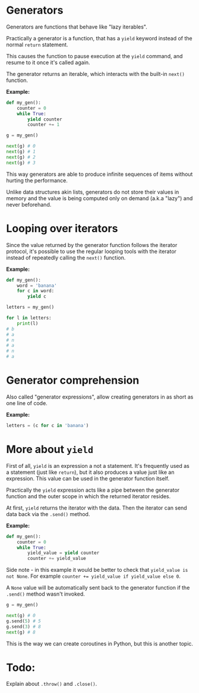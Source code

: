 # Generators

Generators are functions that behave like "lazy iterables".

Practically a generator is a function, that has a `yield` keyword instead of the normal `return` statement.

This causes the function to pause execution at the `yield` command, and resume to it once it's called again.

The generator returns an iterable, which interacts with the built-in `next()` function.

**Example:**

```python
def my_gen():
    counter = 0
    while True:
        yield counter
        counter += 1

g = my_gen()

next(g) # 0
next(g) # 1
next(g) # 2
next(g) # 3
```

This way generators are able to produce infinite sequences of items without hurting the performance.

Unlike data structures akin lists, generators do not store their values in memory and the value is
being computed only on demand (a.k.a "lazy") and never beforehand.

# Looping over iterators

Since the value returned by the generator function follows the iterator protocol, it's possible to use
the regular looping tools with the iterator instead of repeatedly calling the `next()` function.

**Example:**

```python
def my_gen():
    word = 'banana'
    for c in word:
        yield c

letters = my_gen()

for l in letters:
    print(l)
# b
# a
# n
# a
# n
# a
```

# Generator comprehension

Also called "generator expressions", allow creating generators in as short as one line of code.

**Example:**

```python
letters = (c for c in 'banana')
```

# More about `yield`

First of all, `yield` is an expression a not a statement. It's frequently used as a statement (just like `return`),
but it also produces a value just like an expression. This value can be used in the generator function itself.

Practically the `yield` expression acts like a pipe between the generator function and the outer scope in which the
returned iterator resides.

At first, `yield` returns the iterator with the data. Then the iterator can send data back via the `.send()` method.

**Example:**

```python
def my_gen():
    counter = 0
    while True:
        yield_value = yield counter
        counter += yield_value
```

Side note - in this example it would be better to check that `yield_value is not None`.
For example `counter += yield_value if yield_value else 0`.

A `None` value will be automatically sent back to the generator function if the `.send()` method wasn't invoked.

```python
g = my_gen()

next(g) # 0
g.send(5) # 5
g.send(3) # 8
next(g) # 8
```

This is the way we can create coroutines in Python, but this is another topic.

# Todo:
Explain about `.throw()` and `.close()`.